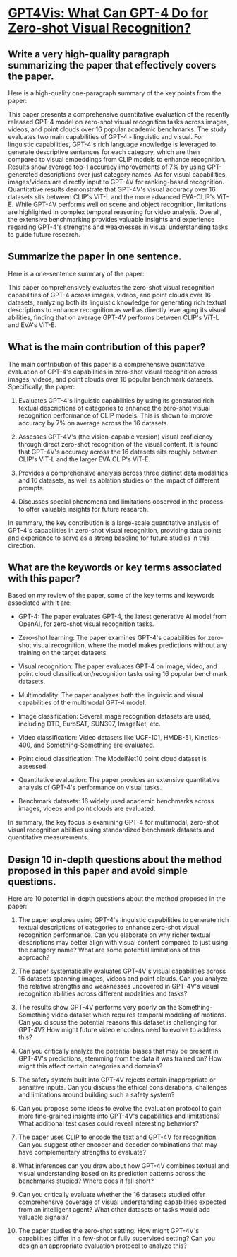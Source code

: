 # [GPT4Vis: What Can GPT-4 Do for Zero-shot Visual Recognition?](https://arxiv.org/abs/2311.15732)

## Write a very high-quality paragraph summarizing the paper that effectively covers the paper.

 Here is a high-quality one-paragraph summary of the key points from the paper:

This paper presents a comprehensive quantitative evaluation of the recently released GPT-4 model on zero-shot visual recognition tasks across images, videos, and point clouds over 16 popular academic benchmarks. The study evaluates two main capabilities of GPT-4 - linguistic and visual. For linguistic capabilities, GPT-4's rich language knowledge is leveraged to generate descriptive sentences for each category, which are then compared to visual embeddings from CLIP models to enhance recognition. Results show average top-1 accuracy improvements of 7% by using GPT-generated descriptions over just category names. As for visual capabilities, images/videos are directly input to GPT-4V for ranking-based recognition. Quantitative results demonstrate that GPT-4V's visual accuracy over 16 datasets sits between CLIP's ViT-L and the more advanced EVA-CLIP's ViT-E. While GPT-4V performs well on scene and object recognition, limitations are highlighted in complex temporal reasoning for video analysis. Overall, the extensive benchmarking provides valuable insights and experience regarding GPT-4's strengths and weaknesses in visual understanding tasks to guide future research.


## Summarize the paper in one sentence.

 Here is a one-sentence summary of the paper:

This paper comprehensively evaluates the zero-shot visual recognition capabilities of GPT-4 across images, videos, and point clouds over 16 datasets, analyzing both its linguistic knowledge for generating rich textual descriptions to enhance recognition as well as directly leveraging its visual abilities, finding that on average GPT-4V performs between CLIP's ViT-L and EVA's ViT-E.


## What is the main contribution of this paper?

 The main contribution of this paper is a comprehensive quantitative evaluation of GPT-4's capabilities in zero-shot visual recognition across images, videos, and point clouds over 16 popular benchmark datasets. Specifically, the paper:

1) Evaluates GPT-4's linguistic capabilities by using its generated rich textual descriptions of categories to enhance the zero-shot visual recognition performance of CLIP models. This is shown to improve accuracy by 7% on average across the 16 datasets. 

2) Assesses GPT-4V's (the vision-capable version) visual proficiency through direct zero-shot recognition of the visual content. It is found that GPT-4V's accuracy across the 16 datasets sits roughly between CLIP's ViT-L and the larger EVA CLIP's ViT-E.

3) Provides a comprehensive analysis across three distinct data modalities and 16 datasets, as well as ablation studies on the impact of different prompts.

4) Discusses special phenomena and limitations observed in the process to offer valuable insights for future research.

In summary, the key contribution is a large-scale quantitative analysis of GPT-4's capabilities in zero-shot visual recognition, providing data points and experience to serve as a strong baseline for future studies in this direction.


## What are the keywords or key terms associated with this paper?

 Based on my review of the paper, some of the key terms and keywords associated with it are:

- GPT-4: The paper evaluates GPT-4, the latest generative AI model from OpenAI, for zero-shot visual recognition tasks.

- Zero-shot learning: The paper examines GPT-4's capabilities for zero-shot visual recognition, where the model makes predictions without any training on the target datasets. 

- Visual recognition: The paper evaluates GPT-4 on image, video, and point cloud classification/recognition tasks using 16 popular benchmark datasets.

- Multimodality: The paper analyzes both the linguistic and visual capabilities of the multimodal GPT-4 model.

- Image classification: Several image recognition datasets are used, including DTD, EuroSAT, SUN397, ImageNet, etc.

- Video classification: Video datasets like UCF-101, HMDB-51, Kinetics-400, and Something-Something are evaluated. 

- Point cloud classification: The ModelNet10 point cloud dataset is assessed.  

- Quantitative evaluation: The paper provides an extensive quantitative analysis of GPT-4's performance on visual tasks.

- Benchmark datasets: 16 widely used academic benchmarks across images, videos and point clouds are evaluated.

In summary, the key focus is examining GPT-4 for multimodal, zero-shot visual recognition abilities using standardized benchmark datasets and quantitative measurements.


## Design 10 in-depth questions about the method proposed in this paper and avoid simple questions.

 Here are 10 potential in-depth questions about the method proposed in the paper:

1. The paper explores using GPT-4's linguistic capabilities to generate rich textual descriptions of categories to enhance zero-shot visual recognition performance. Can you elaborate on why richer textual descriptions may better align with visual content compared to just using the category name? What are some potential limitations of this approach?

2. The paper systematically evaluates GPT-4V's visual capabilities across 16 datasets spanning images, videos and point clouds. Can you analyze the relative strengths and weaknesses uncovered in GPT-4V's visual recognition abilities across different modalities and tasks? 

3. The results show GPT-4V performs very poorly on the Something-Something video dataset which requires temporal modeling of motions. Can you discuss the potential reasons this dataset is challenging for GPT-4V? How might future video encoders need to evolve to address this?

4. Can you critically analyze the potential biases that may be present in GPT-4V's predictions, stemming from the data it was trained on? How might this affect certain categories and domains? 

5. The safety system built into GPT-4V rejects certain inappropriate or sensitive inputs. Can you discuss the ethical considerations, challenges and limitations around building such a safety system?

6. Can you propose some ideas to evolve the evaluation protocol to gain more fine-grained insights into GPT-4V's capabilities and limitations? What additional test cases could reveal interesting behaviors?  

7. The paper uses CLIP to encode the text and GPT-4V for recognition. Can you suggest other encoder and decoder combinations that may have complementary strengths to evaluate?

8. What inferences can you draw about how GPT-4V combines textual and visual understanding based on its prediction patterns across the benchmarks studied? Where does it fall short?

9. Can you critically evaluate whether the 16 datasets studied offer comprehensive coverage of visual understanding capabilities expected from an intelligent agent? What other datasets or tasks would add valuable signals? 

10. The paper studies the zero-shot setting. How might GPT-4V's capabilities differ in a few-shot or fully supervised setting? Can you design an appropriate evaluation protocol to analyze this?
